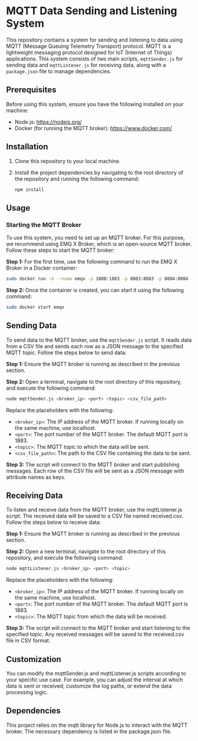 # MQTT Data Sending and Listening System

This repository contains a system for sending and listening to data using MQTT (Message Queuing Telemetry Transport) protocol. MQTT is a lightweight messaging protocol designed for IoT (Internet of Things) applications. This system consists of two main scripts, `mqttSender.js` for sending data and `mqttListener.js` for receiving data, along with a `package.json` file to manage dependencies.

## Prerequisites

Before using this system, ensure you have the following installed on your machine:

- Node.js: https://nodejs.org/
- Docker (for running the MQTT broker): https://www.docker.com/

## Installation

1. Clone this repository to your local machine.
2. Install the project dependencies by navigating to the root directory of the repository and running the following command:

    ```bash
    npm install
    ```
## Usage
### Starting the MQTT Broker
To use this system, you need to set up an MQTT broker. For this purpose, we recommend using EMQ X Broker, which is an open-source MQTT broker. Follow these steps to start the MQTT broker:

**Step 1:** For the first time, use the following command to run the EMQ X Broker in a Docker container:
```bash
sudo docker run -d --name emqx -p 1888:1883 -p 8083:8083 -p 8084:8084 -p 8883:8883 -p 18083:18083 emqx/emqx
```
**Step 2:** Once the container is created, you can start it using the following command:
```bash
sudo docker start emqx
```

## Sending Data
To send data to the MQTT broker, use the `mqttSender.js` script. It reads data from a CSV file and sends each row as a JSON message to the specified MQTT topic. Follow the steps below to send data:

**Step 1:** Ensure the MQTT broker is running as described in the previous section.

**Step 2:** Open a terminal, navigate to the root directory of this repository, and execute the following command:

```bash
node mqttSender.js <broker_ip> <port> <topic> <csv_file_path>
```

Replace the placeholders with the following:

* `<broker_ip>`: The IP address of the MQTT broker. If running locally on the same machine, use localhost.
* `<port>`: The port number of the MQTT broker. The default MQTT port is 1883.
* `<topic>`: The MQTT topic to which the data will be sent.
* `<csv_file_path>`: The path to the CSV file containing the data to be sent.

**Step 3:** The script will connect to the MQTT broker and start publishing messages. Each row of the CSV file will be sent as a JSON message with attribute names as keys.

## Receiving Data
To listen and receive data from the MQTT broker, use the mqttListener.js script. The received data will be saved to a CSV file named received.csv. Follow the steps below to receive data:

**Step 1:** Ensure the MQTT broker is running as described in the previous section.

**Step 2:** Open a new terminal, navigate to the root directory of this repository, and execute the following command:

```bash
node mqttListener.js <broker_ip> <port> <topic>
```
Replace the placeholders with the following:

* `<broker_ip>`: The IP address of the MQTT broker. If running locally on the same machine, use localhost.
* `<port>`: The port number of the MQTT broker. The default MQTT port is 1883.
* `<topic>`: The MQTT topic from which the data will be received.

**Step 3:** The script will connect to the MQTT broker and start listening to the specified topic. Any received messages will be saved to the received.csv file in CSV format.

## Customization
You can modify the mqttSender.js and mqttListener.js scripts according to your specific use case. For example, you can adjust the interval at which data is sent or received, customize the log paths, or extend the data processing logic.

## Dependencies
This project relies on the mqtt library for Node.js to interact with the MQTT broker. The necessary dependency is listed in the package.json file.


